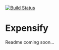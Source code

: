 [![Build Status](https://travis-ci.org/lord-of-yoghurt/expensify-react.svg?branch=master)](https://travis-ci.org/lord-of-yoghurt/expensify-react)

# Expensify

Readme coming soon...
